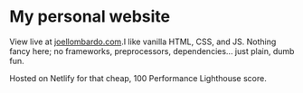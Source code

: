 # My personal website
View live at [joellombardo.com](https://joellombardo.com).I like vanilla HTML, CSS, and JS. Nothing fancy here; no frameworks, preprocessors, dependencies... just plain, dumb fun.

Hosted on Netlify for that cheap, 100 Performance Lighthouse score.
